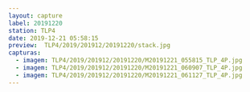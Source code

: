 ```yaml
---
layout: capture
label: 20191220
station: TLP4
date: 2019-12-21 05:58:15
preview:  TLP4/2019/201912/20191220/stack.jpg
capturas:
  - imagem: TLP4/2019/201912/20191220/M20191221_055815_TLP_4P.jpg
  - imagem: TLP4/2019/201912/20191220/M20191221_060907_TLP_4P.jpg
  - imagem: TLP4/2019/201912/20191220/M20191221_061127_TLP_4P.jpg
---
```

